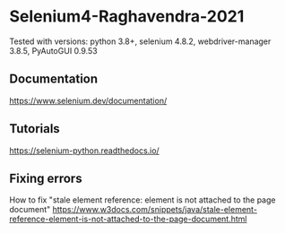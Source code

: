 # Selenium4-Raghavendra-2021

Tested with versions: python 3.8+, selenium 4.8.2, webdriver-manager 3.8.5, PyAutoGUI 0.9.53

## Documentation 

https://www.selenium.dev/documentation/

## Tutorials

https://selenium-python.readthedocs.io/

## Fixing errors
How to fix "stale element reference: element is not attached to the page document"
https://www.w3docs.com/snippets/java/stale-element-reference-element-is-not-attached-to-the-page-document.html
